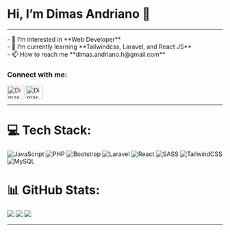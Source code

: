 <h1>Hi, I’m Dimas Andriano 👋</h1>
<hr>
- 👀 I’m interested in **Web Developer** <br>
- 🌱 I’m currently learning **Tailwindcss, Laravel, and React JS** <br>
- 📫 How to reach me **dimas.andriano.h@gmail.com** <br>

<h3 align="left">Connect with me:</h3>
<p align="left">
<a href="https://fb.com/dimas.andriano.h" target="_blank"><img align="center" src="https://raw.githubusercontent.com/rahuldkjain/github-profile-readme-generator/master/src/images/icons/Social/facebook.svg" alt="Dimas Andriano" height="30" width="40" /></a>
<a href="https://instagram.com/dimas.andriano.h" target="_blank"><img align="center" src="https://raw.githubusercontent.com/rahuldkjain/github-profile-readme-generator/master/src/images/icons/Social/instagram.svg" alt="Dimas Andriano" height="30" width="40" /></a>
</p>
<hr>

# 💻 Tech Stack:
![JavaScript](https://img.shields.io/badge/javascript-%23323330.svg?style=for-the-badge&logo=javascript&logoColor=%23F7DF1E) ![PHP](https://img.shields.io/badge/php-%23777BB4.svg?style=for-the-badge&logo=php&logoColor=white) ![Bootstrap](https://img.shields.io/badge/bootstrap-%23563D7C.svg?style=for-the-badge&logo=bootstrap&logoColor=white) ![Laravel](https://img.shields.io/badge/laravel-%23FF2D20.svg?style=for-the-badge&logo=laravel&logoColor=white) ![React](https://img.shields.io/badge/react-%2320232a.svg?style=for-the-badge&logo=react&logoColor=%2361DAFB) ![SASS](https://img.shields.io/badge/SASS-hotpink.svg?style=for-the-badge&logo=SASS&logoColor=white) ![TailwindCSS](https://img.shields.io/badge/tailwindcss-%2338B2AC.svg?style=for-the-badge&logo=tailwind-css&logoColor=white) ![MySQL](https://img.shields.io/badge/mysql-%2300f.svg?style=for-the-badge&logo=mysql&logoColor=white)

# 📊 GitHub Stats:
![](https://github-readme-stats.vercel.app/api?username=duangdeong&theme=react&hide_border=true&include_all_commits=false&count_private=false)
![](https://github-readme-streak-stats.herokuapp.com/?user=duangdeong&theme=react&hide_border=true)
![](https://github-readme-stats.vercel.app/api/top-langs/?username=duangdeong&theme=react&hide_border=true&include_all_commits=false&count_private=false&layout=compact)

---


<!-- Proudly created with GPRM ( https://gprm.itsvg.in ) -->

<!---
duangdeong/duangdeong is a ✨ special ✨ repository because its `README.md` (this file) appears on your GitHub profile.
You can click the Preview link to take a look at your changes.
--->
